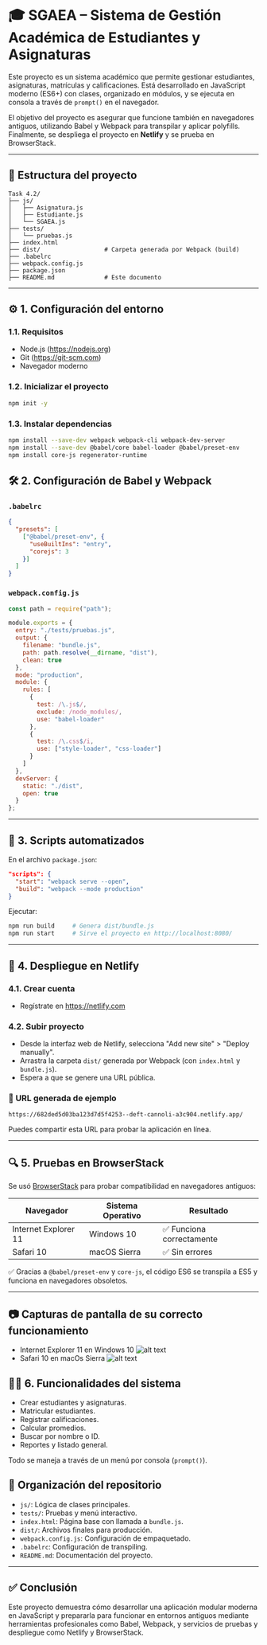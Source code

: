 # 🎓 SGAEA – Sistema de Gestión Académica de Estudiantes y Asignaturas

Este proyecto es un sistema académico que permite gestionar estudiantes, asignaturas, matrículas y calificaciones. Está desarrollado en JavaScript moderno (ES6+) con clases, organizado en módulos, y se ejecuta en consola a través de `prompt()` en el navegador.

El objetivo del proyecto es asegurar que funcione también en navegadores antiguos, utilizando Babel y Webpack para transpilar y aplicar polyfills. Finalmente, se despliega el proyecto en **Netlify** y se prueba en BrowserStack.

---

## 📁 Estructura del proyecto

```
Task 4.2/
├── js/
│   ├── Asignatura.js
│   ├── Estudiante.js
│   └── SGAEA.js
├── tests/
│   └── pruebas.js
├── index.html
├── dist/                  # Carpeta generada por Webpack (build)
├── .babelrc
├── webpack.config.js
├── package.json
├── README.md              # Este documento
```

---

## ⚙️ 1. Configuración del entorno

### 1.1. Requisitos

- Node.js (https://nodejs.org)
- Git (https://git-scm.com)
- Navegador moderno

### 1.2. Inicializar el proyecto

```bash
npm init -y
```

### 1.3. Instalar dependencias

```bash
npm install --save-dev webpack webpack-cli webpack-dev-server
npm install --save-dev @babel/core babel-loader @babel/preset-env
npm install core-js regenerator-runtime
```

## 🛠️ 2. Configuración de Babel y Webpack

### `.babelrc`

```json
{
  "presets": [
    ["@babel/preset-env", {
      "useBuiltIns": "entry",
      "corejs": 3
    }]
  ]
}
```

### `webpack.config.js`

```js
const path = require("path");

module.exports = {
  entry: "./tests/pruebas.js",
  output: {
    filename: "bundle.js",
    path: path.resolve(__dirname, "dist"),
    clean: true
  },
  mode: "production",
  module: {
    rules: [
      {
        test: /\.js$/,
        exclude: /node_modules/,
        use: "babel-loader"
      },
      {
        test: /\.css$/i,
        use: ["style-loader", "css-loader"]
      }
    ]
  },
  devServer: {
    static: "./dist",
    open: true
  }
};
```

---

## 🧪 3. Scripts automatizados

En el archivo `package.json`:

```json
"scripts": {
  "start": "webpack serve --open",
  "build": "webpack --mode production"
}
```

Ejecutar:

```bash
npm run build     # Genera dist/bundle.js
npm run start     # Sirve el proyecto en http://localhost:8080/
```

---

## 🚀 4. Despliegue en Netlify

### 4.1. Crear cuenta

- Regístrate en https://netlify.com

### 4.2. Subir proyecto

- Desde la interfaz web de Netlify, selecciona "Add new site" > "Deploy manually".
- Arrastra la carpeta `dist/` generada por Webpack (con `index.html` y `bundle.js`).
- Espera a que se genere una URL pública.

### 🔗 URL generada de ejemplo

```
https://682ded5d03ba123d7d5f4253--deft-cannoli-a3c904.netlify.app/
```

Puedes compartir esta URL para probar la aplicación en línea.

---

## 🔍 5. Pruebas en BrowserStack

Se usó [BrowserStack](https://browserstack.com) para probar compatibilidad en navegadores antiguos:

| Navegador            | Sistema Operativo | Resultado |
|----------------------|-------------------|-----------|
| Internet Explorer 11 | Windows 10        | ✅ Funciona correctamente |
| Safari 10            | macOS Sierra      | ✅ Sin errores |

✅ Gracias a `@babel/preset-env` y `core-js`, el código ES6 se transpila a ES5 y funciona en navegadores obsoletos.

---
## 📷 Capturas de pantalla de su correcto funcionamiento
- Internet Explorer 11 en Windows 10
![alt text](1.png)
- Safari 10 en macOs Sierra
![alt text](2.png)
## 🧑‍💻 6. Funcionalidades del sistema

- Crear estudiantes y asignaturas.
- Matricular estudiantes.
- Registrar calificaciones.
- Calcular promedios.
- Buscar por nombre o ID.
- Reportes y listado general.

Todo se maneja a través de un menú por consola (`prompt()`).

## 🧹 Organización del repositorio

- `js/`: Lógica de clases principales.
- `tests/`: Pruebas y menú interactivo.
- `index.html`: Página base con llamada a `bundle.js`.
- `dist/`: Archivos finales para producción.
- `webpack.config.js`: Configuración de empaquetado.
- `.babelrc`: Configuración de transpiling.
- `README.md`: Documentación del proyecto.

---

## ✅ Conclusión

Este proyecto demuestra cómo desarrollar una aplicación modular moderna en JavaScript y prepararla para funcionar en entornos antiguos mediante herramientas profesionales como Babel, Webpack, y servicios de pruebas y despliegue como Netlify y BrowserStack.